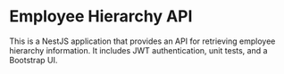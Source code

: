 # Employee Hierarchy API

This is a NestJS application that provides an API for retrieving employee hierarchy information. It includes JWT authentication, unit tests, and a Bootstrap UI.